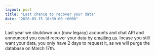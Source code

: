 ```yaml
---
layout: post
title: "Last chance to recover your data"
date: "2020-03-15 10:00:00 +0000"
---
```


Last year we shutdown our (now legacy) accounts and chat API and announced you could recover your data by [emailing us](mailto:contact@oojmed.com). Incase you still want your data, you only have 2 days to request it, as we will purge the database on March 17th.